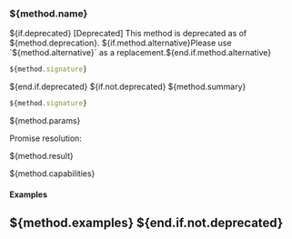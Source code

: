 ### ${method.name}
${if.deprecated} 
[Deprecated] This method is deprecated as of ${method.deprecation}. ${if.method.alternative}Please use `${method.alternative}` as a replacement.${end.if.method.alternative}

```typescript
${method.signature}
```
${end.if.deprecated}
${if.not.deprecated}
${method.summary}

```typescript
${method.signature}
```

${method.params}

Promise resolution:

${method.result}

${method.capabilities}

#### Examples

${method.examples}
${end.if.not.deprecated}
---
